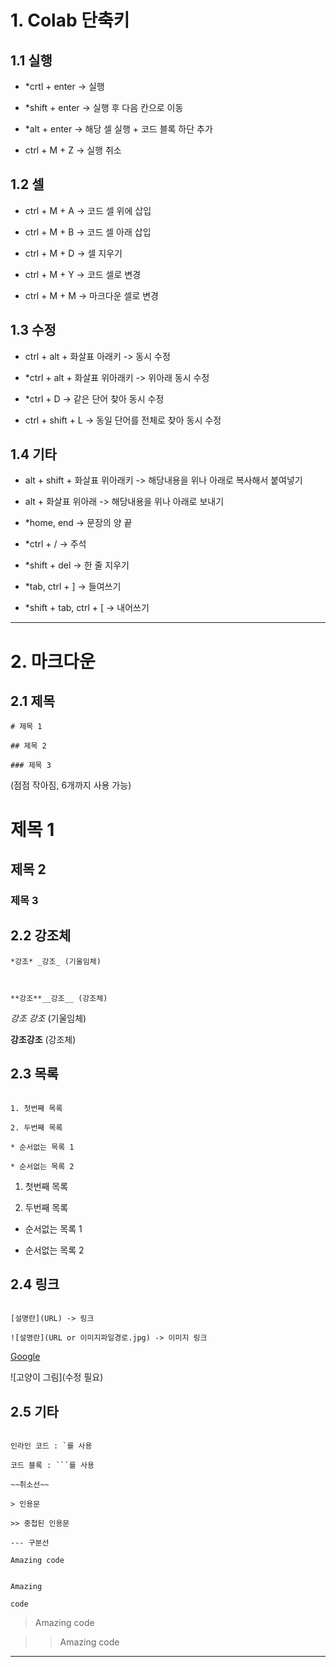 <head>
  <style>
    table.dataframe {
      white-space: normal;
      width: 100%;
      height: 240px;
      display: block;
      overflow: auto;
      font-family: Arial, sans-serif;
      font-size: 0.9rem;
      line-height: 20px;
      text-align: center;
      border: 0px !important;
    }

    table.dataframe th {
      text-align: center;
      font-weight: bold;
      padding: 8px;
    }

    table.dataframe td {
      text-align: center;
      padding: 8px;
    }

    table.dataframe tr:hover {
      background: #b8d1f3; 
    }

    .output_prompt {
      overflow: auto;
      font-size: 0.9rem;
      line-height: 1.45;
      border-radius: 0.3rem;
      -webkit-overflow-scrolling: touch;
      padding: 0.8rem;
      margin-top: 0;
      margin-bottom: 15px;
      font: 1rem Consolas, "Liberation Mono", Menlo, Courier, monospace;
      color: $code-text-color;
      border: solid 1px $border-color;
      border-radius: 0.3rem;
      word-break: normal;
      white-space: pre;
    }

  .dataframe tbody tr th:only-of-type {
      vertical-align: middle;
  }

  .dataframe tbody tr th {
      vertical-align: top;
  }

  .dataframe thead th {
      text-align: center !important;
      padding: 8px;
  }

  .page__content p {
      margin: 0 0 0px !important;
  }

  .page__content p > strong {
    font-size: 0.8rem !important;
  }

  </style>
</head>


# 1. Colab 단축키



## 1.1 실행



* *crtl + enter -> 실행



* *shift + enter -> 실행 후 다음 칸으로 이동



* *alt + enter -> 해당 셀 실행 + 코드 블록 하단 추가



* ctrl + M + Z -> 실행 취소





## 1.2 셀



* ctrl + M + A -> 코드 셀 위에 삽입



* ctrl + M + B -> 코드 셀 아래 삽입



* ctrl + M + D -> 셀 지우기



* ctrl + M + Y -> 코드 셀로 변경



* ctrl + M + M -> 마크다운 셀로 변경





## 1.3 수정



* ctrl + alt + 화살표 아래키 -> 동시 수정



* *ctrl + alt + 화살표 위아래키 -> 위아래 동시 수정



* *ctrl + D -> 같은 단어 찾아 동시 수정



* ctrl + shift + L -> 동일 단어를 전체로 찾아 동시 수정





## 1.4 기타



* alt + shift + 화살표 위아래키 -> 해당내용을 위나 아래로 복사해서 붙여넣기



* alt + 화살표 위아래 -> 해당내용을 위나 아래로 보내기



* *home, end -> 문장의 양 끝



* *ctrl + / ->  주석



* *shift + del -> 한 줄 지우기



* *tab, ctrl + ] -> 들여쓰기



* *shift + tab, ctrl + [ -> 내어쓰기

---



# 2. 마크다운

## 2.1 제목




```
# 제목 1

## 제목 2

### 제목 3
```

(점점 작아짐, 6개까지 사용 가능)


# 제목 1

## 제목 2

### 제목 3


## 2.2 강조체


```
*강조* _강조_ (기울임체)



**강조**__강조__ (강조체)

```


*강조* _강조_ (기울임체)



**강조**__강조__ (강조체)



## 2.3 목록


```

1. 첫번째 목록

2. 두번째 목록

* 순서없는 목록 1

* 순서없는 목록 2

```

1. 첫번째 목록

2. 두번째 목록

* 순서없는 목록 1

* 순서없는 목록 2



## 2.4 링크

```

[설명란](URL) -> 링크

![설명란](URL or 이미지파일경로.jpg) -> 이미지 링크

```



[Google](https://www.google.com)



![고양이 그림](수정 필요)



## 2.5 기타

```

인라인 코드 : `를 사용

코드 블록 : ```를 사용

~~취소선~~

> 인용문

>> 중첩된 인용문

--- 구분선

```



`Amazing code`



```

Amazing

code

```

> Amazing code



>> Amazing code

---